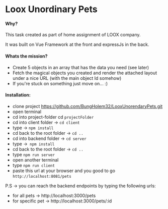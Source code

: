 # Loox Unordinary Pets

#### Why?

This task created as part of home assignment of LOOX company.

It was built on Vue Framework at the front and expressJs in the back.

#### Whats the mission?

- Create 5 objects in an array that has the data you need (see later)
- Fetch the magical objects you created and render the attached layout under a nice URL (with the main object Id somehow)
- If you're stuck on something just move on... :)


#### Installation:
	
 - clone project https://github.com/BungHolem32/LooxUnorendaryPets.git
 - open terminal
 - cd into project-folder cd `projectFolder`
 - cd into client folder -> `cd client`
 - type -> `npm install` 
 - cd back to the root folder -> `cd .. `
 - cd into backend folder -> `cd server`
 - type ->` npm install`
 - cd back to the root folder -> `cd .. `
 - type `npm run server`
 - open another terminal 
 - type `npm run client`
 - paste this url at your browser and you good to go `http://localhost:8081/pets`
 
 P.S -> you can reach the backend endpoints by typing the following urls: 
   
   - for all pets ->  http://localhost:3000/pets
   - for specific pet -> http://localhost:3000/pets/:id
